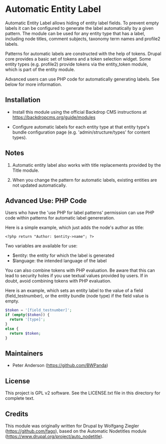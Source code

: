 Automatic Entity Label
======================

Automatic Entity Label allows hiding of entity label fields. To prevent empty
labels it can be configured to generate the label automatically by a given
pattern. The module can be used for any entity type that has a label, including
node titles, comment subjects, taxonomy term names and profile2 labels.

Patterns for automatic labels are constructed with the help of tokens. Drupal
core provides a basic set of tokens and a token selection widget. Some entity
types (e.g. profile2) provide tokens via the entity_token module, which is part
of the entity module.

Advanced users can use PHP code for automatically generating labels. See below
for more information.

Installation 
------------

- Install this module using the official Backdrop CMS instructions at
  https://backdropcms.org/guide/modules

- Configure automatic labels for each entity type at that entity type's bundle
  configuration page (e.g. 'admin/structure/types' for content types).

Notes
-----

1. Automatic entity label also works with title replacements provided by the
   Title module.

2. When you change the pattern for automatic labels, existing entities are not
   updated automatically.

Advanced Use: PHP Code
----------------------
Users who have the 'use PHP for label patterns' permission can use PHP code
within patterns for automatic label genereration.

Here is a simple example, which just adds the node's author as title:

  `<?php return "Author: $entity->name"; ?>`

Two variables are available for use:
- $entity: the entity for which the label is generated
- $language: the intended language of the label

You can also combine tokens with PHP evaluation. Be aware that this can lead to
security holes if you use textual values provided by users. If in doubt, avoid
combining tokens with PHP evaluation.

Here is an example, which sets an entity label to the value of a field
(field_testnumber), or the entity bundle (node type) if the field value is
empty.

```php
$token = '[field_testnumber]';
if (empty($token)) {
  return '[type]';
}
else {
  return $token;
} 
```

Maintainers
-----------

- Peter Anderson (https://github.com/BWPanda)

License
-------

This project is GPL v2 software. See the LICENSE.txt file in this directory for
complete text.

Credits
-------

This module was originally written for Drupal by Wolfgang Ziegler
(https://github.com/fago), based on the Automatic Nodetitles module
(https://www.drupal.org/project/auto_nodetitle).
